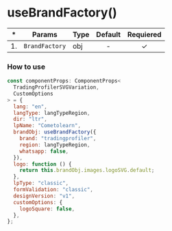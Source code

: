 # useBrandFactory()

| \*  | Params         | Type | Default | Requiered |
| :-: | -------------- | ---- | :-----: | :-------: |
| 1.  | `BrandFactory` | obj  |    -    |  &check;  |

### How to use

```javascript
const componentProps: ComponentProps<
  TradingProfilerSVGVariation,
  CustomOptions
> = {
  lang: "en",
  langType: langTypeRegion,
  dir: "ltr",
  lpName: "Cometolearn",
  brandObj: useBrandFactory({
    brand: "tradingprofiler",
    region: langTypeRegion,
    whatsapp: false,
  }),
  logo: function () {
    return this.brandObj.images.logoSVG.default;
  },
  lpType: "classic",
  formValidation: "classic",
  designVersion: "v1",
  customOptions: {
    logoSquare: false,
  },
};
```
